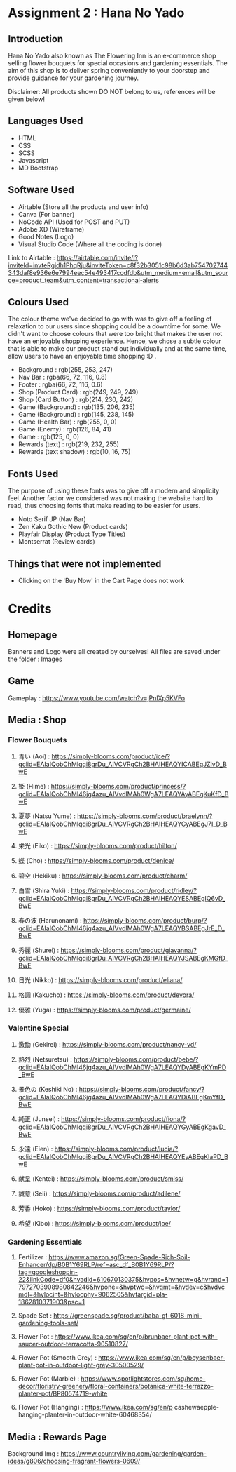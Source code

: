# Assignment 2 : Hana No Yado

## Introduction

Hana No Yado also known as The Flowering Inn is an e-commerce shop selling flower bouquets for special occasions and gardening essentials. The aim of this shop is to deliver spring conveniently to your doorstep and provide guidance for your gardening journey.

Disclaimer:
All products shown DO NOT belong to us, references will be given below!

## Languages Used

- HTML
- CSS
- SCSS
- Javascript
- MD Bootstrap

## Software Used

- Airtable (Store all the products and user info)
- Canva (For banner)
- NoCode API (Used for POST and PUT)
- Adobe XD (Wireframe)
- Good Notes (Logo)
- Visual Studio Code (Where all the coding is done)

Link to Airtable : https://airtable.com/invite/l?inviteId=invteRgidh1PhqRju&inviteToken=c8f32b3051c98b6d3ab754702744343daf8e936e6e7994eec54e493417ccdfdb&utm_medium=email&utm_source=product_team&utm_content=transactional-alerts

## Colours Used

The colour theme we've decided to go with was to give off a feeling of relaxation to our users since shopping could be a downtime for some. We didn't want to choose colours that were too bright that makes the user not have an enjoyable shopping experience. Hence, we chose a subtle colour that is able to make our product stand out individually and at the same time, allow users to have an enjoyable time shopping :D .

- Background : rgb(255, 253, 247)
- Nav Bar : rgba(66, 72, 116, 0.8)
- Footer : rgba(66, 72, 116, 0.6)
- Shop (Product Card) : rgb(249, 249, 249)
- Shop (Card Button) : rgb(214, 230, 242)
- Game (Background) : rgb(135, 206, 235)
- Game (Background) : rgb(145, 238, 145)
- Game (Health Bar) : rgb(255, 0, 0)
- Game (Enemy) : rgb(126, 84, 41)
- Game : rgb(125, 0, 0)
- Rewards (text) : rgb(219, 232, 255)
- Rewards (text shadow) : rgb(10, 16, 75)

## Fonts Used

The purpose of using these fonts was to give off a modern and simplicity feel. Another factor we considered was not making the website hard to read, thus choosing fonts that make reading to be easier for users.

- Noto Serif JP (Nav Bar)
- Zen Kaku Gothic New (Product cards)
- Playfair Display (Product Type Titles)
- Montserrat (Review cards)

## Things that were not implemented

- Clicking on the 'Buy Now' in the Cart Page does not work

# Credits

## Homepage

Banners and Logo were all created by ourselves! All files are saved under the folder : Images

## Game

Gameplay : https://www.youtube.com/watch?v=jPnlXp5KVFo

## Media : Shop

### Flower Bouquets

1. 青い (Aoi) : https://simply-blooms.com/product/ice/?gclid=EAIaIQobChMIqqi8grDu_AIVCVRgCh2BHAIHEAQYICABEgJZlvD_BwE

2. 姫 (Hime) : https://simply-blooms.com/product/princess/?gclid=EAIaIQobChMI46jg4azu_AIVvdlMAh0WgA7LEAQYAyABEgKuKfD_BwE

3. 夏夢 (Natsu Yume) : https://simply-blooms.com/product/braelynn/?gclid=EAIaIQobChMIqqi8grDu_AIVCVRgCh2BHAIHEAQYCyABEgJ7I_D_BwE

4. 栄光 (Eiko) : https://simply-blooms.com/product/hilton/

5. 蝶 (Cho) : https://simply-blooms.com/product/denice/

6. 碧空 (Hekiku) : https://simply-blooms.com/product/charm/

7. 白雪 (Shira Yuki) : https://simply-blooms.com/product/ridley/?gclid=EAIaIQobChMIqqi8grDu_AIVCVRgCh2BHAIHEAQYESABEgIQ6vD_BwE

8. 春の波 (Harunonami) : https://simply-blooms.com/product/burp/?gclid=EAIaIQobChMI46jg4azu_AIVvdlMAh0WgA7LEAQYBSABEgJrE_D_BwE

9. 秀麗 (Shurei) : https://simply-blooms.com/product/giavanna/?gclid=EAIaIQobChMIqqi8grDu_AIVCVRgCh2BHAIHEAQYJSABEgKMGfD_BwE

10. 日光 (Nikko) : https://simply-blooms.com/product/eliana/

11. 格調 (Kakucho) : https://simply-blooms.com/product/devora/

12. 優雅 (Yuga) : https://simply-blooms.com/product/germaine/

### Valentine Special

1. 激励 (Gekirei) : https://simply-blooms.com/product/nancy-vd/

2. 熱烈 (Netsuretsu) : https://simply-blooms.com/product/bebe/?gclid=EAIaIQobChMI46jg4azu_AIVvdlMAh0WgA7LEAQYDyABEgKYmPD_BwE

3. 景色の (Keshiki No) : https://simply-blooms.com/product/fancy/?gclid=EAIaIQobChMI46jg4azu_AIVvdlMAh0WgA7LEAQYDiABEgKmYfD_BwE

4. 純正 (Junsei) : https://simply-blooms.com/product/fiona/?gclid=EAIaIQobChMIqqi8grDu_AIVCVRgCh2BHAIHEAQYGyABEgKgavD_BwE

5. 永遠 (Eien) : https://simply-blooms.com/product/lucia/?gclid=EAIaIQobChMIqqi8grDu_AIVCVRgCh2BHAIHEAQYEyABEgKIaPD_BwE

6. 献呈 (Kentei) : https://simply-blooms.com/product/smiss/

7. 誠意 (Seii) : https://simply-blooms.com/product/adilene/

8. 芳香 (Hoko) : https://simply-blooms.com/product/taylor/

9. 希望 (Kibo) : https://simply-blooms.com/product/joe/

### Gardening Essentials

1. Fertilizer : https://www.amazon.sg/Green-Spade-Rich-Soil-Enhancer/dp/B0B1Y69RLP/ref=asc_df_B0B1Y69RLP/?tag=googleshoppin-22&linkCode=df0&hvadid=610670130375&hvpos=&hvnetw=g&hvrand=17972703908980842246&hvpone=&hvptwo=&hvqmt=&hvdev=c&hvdvcmdl=&hvlocint=&hvlocphy=9062505&hvtargid=pla-1862810371903&psc=1

2. Spade Set : https://greenspade.sg/product/baba-gt-6018-mini-gardening-tools-set/

3. Flower Pot : https://www.ikea.com/sg/en/p/brunbaer-plant-pot-with-saucer-outdoor-terracotta-90510827/

4. Flower Pot (Smooth Grey) : https://www.ikea.com/sg/en/p/boysenbaer-plant-pot-in-outdoor-light-grey-30500529/

5. Flower Pot (Marble) : https://www.spotlightstores.com/sg/home-decor/floristry-greenery/floral-containers/botanica-white-terrazzo-planter-pot/BP80574719-white

6. Flower Pot (Hanging) : https://www.ikea.com/sg/en/p cashewaepple-hanging-planter-in-outdoor-white-60468354/

## Media : Rewards Page

Background Img : https://www.countryliving.com/gardening/garden-ideas/g806/choosing-fragrant-flowers-0609/
